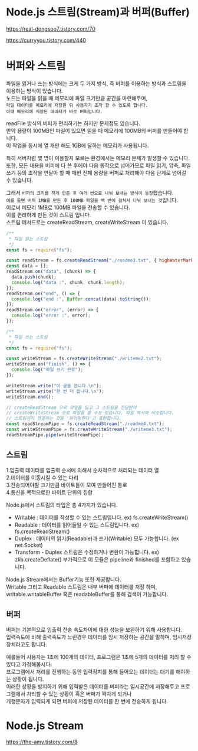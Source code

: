 # Node.js 스트림(Stream)과 버퍼(Buffer)

https://real-dongsoo7.tistory.com/70

https://curryyou.tistory.com/440

# 버퍼와 스트림

파일을 읽거나 쓰는 방식에는 크게 두 가지 방식, 즉 버퍼를 이용하는 방식과 스트림을 이용하는 방식이 있습니다.  
노드는 파일을 읽을 때 메모리에 파일 크기만큼 공간을 마련해두며,  
`파일 데이터를 메모리에 저장한 뒤 사용자가 조작 할 수 있도록 합니다.`  
`이때 메모리에 저장된 데이터가 바로 버퍼입니다.`

readFile 방식의 버퍼가 편리하기는 하지만 문제점도 있습니다.  
만약 용량이 100MB인 파일이 있으면 읽을 때 메모리에 100MB의 버퍼를 만들어야 합니다.  
이 작업을 동시에 열 개만 해도 1GB에 달하는 메모리가 사용됩니다.

특히 서버처럼 몇 명이 이용할지 모르는 환경에서는 메모리 문제가 발생할 수 있습니다.  
또한, 모든 내용을 버퍼에 다 쓴 후에야 다음 동작으로 넘어가므로
파일 읽기, 압축, 파일 쓰기 등의 조작을 연달아 할 때 매번 전체 용량을 버퍼로 처리해야 다음 단계로 넘어갈 수 있습니다.

그래서 `버퍼의 크리를 작게 만든 후 여러 번으로 나눠 보내는 방식이 등장`했습니다.  
`예를 들면 버퍼 1MB를 만든 후 100MB 파일을 백 번에 걸쳐서 나눠 보내는 것`입니다.  
이로써 메모리 1MB로 100MB 파일을 전송할 수 있습니다.  
이를 편리하게 만든 것이 스트림 입니다.  
스트림 메서드로는 createReadStream, createWriteStream 이 있습니다.

```javascript
/**
 * 파일 읽는 스트림
 */
const fs = require("fs");

const readStream = fs.createReadStream("./readme3.txt", { highWaterMark: 16 }); // highWaterMark : 버퍼의 크기(기본값 64KB)
const data = [];
readStream.on("data", (chunk) => {
  data.push(chunk);
  console.log("data :", chunk, chunk.length);
});
readStream.on("end", () => {
  console.log("end :", Buffer.concat(data).toString());
});
readStream.on("error", (error) => {
  console.log("error :", error);
});
```

```javascript
/**
 * 파일 쓰는 스트림
 */
const fs = require("fs");

const writeStream = fs.createWriteStream("./writeme2.txt");
writeStream.on("finish", () => {
  console.log("파일 쓰기 완료");
});

writeStream.write("이 글을 씁니다.\n");
writeStream.write("한 번 더 씁니다.\n");
writeStream.end();

// createReadStream 으로 파일을 읽고 그 스트림을 전달받아
// createWriteStream 으로 파일을 쓸 수도 있습니다. 파일 복사와 비슷합니다.
// 스트림끼리 연결하는 것을 '파이핑한다'고 표현합니다.
const readStreamPipe = fs.createReadStream("./readme4.txt");
const writeStreamPipe = fs.createWriteStream("./writeme3.txt");
readStreamPipe.pipe(writeStreamPipe);
```

## 스트림

1.입출력 데이터를 입출력 순서에 의해서 순차적으로 처리되는 데이터 열  
2.데이터를 이동시킬 수 있는 다리  
3.전송되어야할 크기만큼 바이트들이 모여 만들어진 통로  
4.통신을 목적으로한 바이트 단위의 집합

Node.js에서 스트림의 타입은 총 4가지가 있습니다.

- Writable : 데이터를 작성할 수 있는 스트림입니다. ex) fs.createWriteStream()
- Readable : 데이터를 읽어들일 수 있는 스트림입니다. ex) fs.createReadStream()
- Duplex : 데이터의 읽기(Readable)과 쓰기(Writable) 모두 가능합니다. (ex net.Socket)
- Transform - Duplex 스트림은 수정하거나 변환이 가능합니다. ex) zlib.createDeflate()
  부가적으로 이 모듈은 pipeline과 finished를 포함하고 있습니다.

Node.js Stream에서는 Buffer기능 또한 제공합니다.  
Writable 그리고 Readable 스트림은 내부 버퍼에 데이터를 저장 하며, writable.writableBuffer 혹은 readableBuffer를 통해 검색이 가능합니다.

## 버퍼

버퍼는 기본적으로 입출력 전송 속도차이에 대한 성능을 보완하기 위해 사용합니다.  
입력속도에 비해 출력속도가 느린경우 데이터를 임시 저장하는 공간을 말하며, 임시저장장치라고도 합니다.

예를들어 사용자는 1초에 100개의 데이터, 프로그램은 1초에 5개의 데이터를 처리 할 수있다고 가정해봅시다.  
프로그램에서 처리를 진행하는 동안 입력장치를 통해 들어오는 데이터는 대기를 해야하는 상황이 됩니다.  
이러한 상황을 방지하기 위해 입력받은 데이터를 버퍼라는 임시공간에 저장해두고 프로그램에서 처리할 수 있는 상황이 혹은 버퍼가 꽉차게 되거나  
개행문자가 입력되게 되면 버퍼에 저장된 데이터를 한 번에 전송하게 됩니다.

# Node.js Stream

https://the-amy.tistory.com/8
